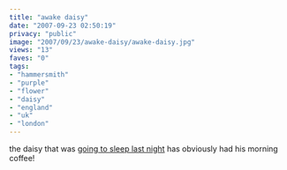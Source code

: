 ```yaml
---
title: "awake daisy"
date: "2007-09-23 02:50:19"
privacy: "public"
image: "2007/09/23/awake-daisy/awake-daisy.jpg"
views: "13"
faves: "0"
tags:
- "hammersmith"
- "purple"
- "flower"
- "daisy"
- "england"
- "uk"
- "london"
---
```

the daisy that was <a href="http://www.flickr.com/photos/phillprice/1422817336">going to sleep last night</a> has obviously had his morning coffee!
